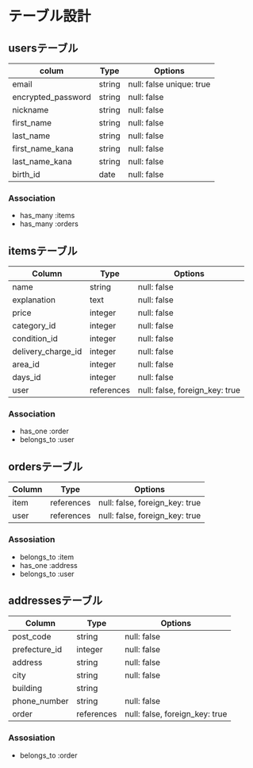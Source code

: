 # テーブル設計

## usersテーブル

| colum                  | Type     | Options                  |
| ---------------------- | -------- | ------------------------ |
|email                   | string   | null: false unique: true |
|encrypted_password      | string   | null: false              |
|nickname                | string   | null: false              |
|first_name              | string   | null: false              |
|last_name               | string   | null: false              |
|first_name_kana         | string   | null: false              |
|last_name_kana          | string   | null: false              |
|birth_id                | date     | null: false              |


### Association

- has_many :items
- has_many :orders

## itemsテーブル


| Column             | Type        | Options                        |
| ------------------ | ----------- | ------------------------------ |
| name               | string      | null: false                    |
| explanation        | text        | null: false                    |
| price              | integer     | null: false                    |
| category_id        | integer     | null: false                    |
| condition_id       | integer    | null: false                    |
| delivery_charge_id | integer     | null: false                    |
| area_id            | integer     | null: false                    |
| days_id            | integer     | null: false                    |
| user               | references  | null: false, foreign_key: true |

### Association


- has_one :order
- belongs_to :user

## ordersテーブル


| Column     | Type        | Options                        |
| ---------- | ----------- | ------------------------------ |
| item       | references  | null: false, foreign_key: true |
| user       | references  | null: false, foreign_key: true |


### Assosiation


- belongs_to :item
- has_one :address
- belongs_to :user


## addressesテーブル

| Column          | Type        | Options                        |
| --------------- | ----------- | ------------------------------ |
| post_code       | string      | null: false                    |
| prefecture_id  | integer     | null: false                    |
| address         | string      | null: false                    |
| city            | string      | null: false                    |
| building        | string      |                                |
| phone_number    | string      | null: false                    |
| order           | references  | null: false, foreign_key: true |


### Assosiation


- belongs_to :order